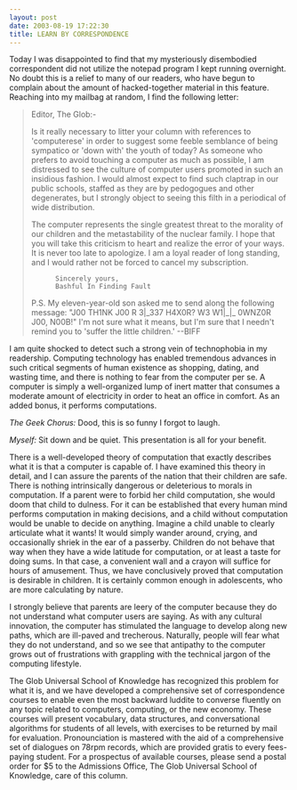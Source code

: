 ```yaml
---
layout: post
date: 2003-08-19 17:22:30
title: LEARN BY CORRESPONDENCE
---
```


Today I was disappointed to find that my mysteriously disembodied correspondent did not utilize the notepad program I kept running overnight. No doubt this is a relief to many of our readers, who have begun to complain about the amount of hacked-together material in this feature. Reaching into my mailbag at random, I find the following letter:

> Editor, The Glob:-
> 
> Is it really necessary to litter your column with references to 'computerese' in order to suggest some feeble semblance of being sympatico or 'down with' the youth of today? As someone who prefers to avoid touching a computer as much as possible, I am distressed to see the culture of computer users promoted in such an insidious fashion. I would almost expect to find such claptrap in our public schools, staffed as they are by pedogogues and other degenerates, but I strongly object to seeing this filth in a periodical of wide distribution.
> 
> The computer represents the single greatest threat to the morality of our children and the metastability of the nuclear family. I hope that you will take this criticism to heart and realize the error of your ways. It is never too late to apologize. I am a loyal reader of long standing, and I would rather not be forced to cancel my subscription.
> 
> 			Sincerely yours,
> 			Bashful In Finding Fault
> 
> P.S. My eleven-year-old son asked me to send along the following message: "J00 TH1NK J00 R 3|\_337 H4X0R? W3 W1|\_|\_ 0WNZ0R J00, N00B!" 
> I'm not sure what it means, but I'm sure that I needn't remind you to 'suffer the little children.' --BIFF

I am quite shocked to detect such a strong vein of technophobia in my readership. Computing technology has enabled tremendous advances in such critical segments of human existence as shopping, dating, and wasting time, and there is nothing to fear from the computer per se. A computer is simply a well-organized lump of inert matter that consumes a moderate amount of electricity in order to heat an office in comfort. As an added bonus, it performs computations.

_The Geek Chorus:_ Dood, this is so funny I forgot to laugh.

_Myself:_ Sit down and be quiet. This presentation is all for your benefit.

There is a well-developed theory of computation that exactly describes what it is that a computer is capable of. I have examined this theory in detail, and I can assure the parents of the nation that their children are safe. There is nothing intrinsically dangerous or deleterious to morals in computation. If a parent were to forbid her child computation, she would doom that child to dulness. For it can be established that every human mind performs computation in making decisions, and a child without computation would be unable to decide on anything. Imagine a child unable to clearly articulate what it wants! It would simply wander around, crying, and occasionally shriek in the ear of a passerby. Children do not behave that way when they have a wide latitude for computation, or at least a taste for doing sums. In that case, a convenient wall and a crayon will suffice for hours of amusement. Thus, we have conclusively proved that computation is desirable in children. It is certainly common enough in adolescents, who are more calculating by nature.

I strongly believe that parents are leery of the computer because they do not understand what computer users are saying. As with any cultural innovation, the computer has stimulated the language to develop along new paths, which are ill-paved and trecherous. Naturally, people will fear what they do not understand, and so we see that antipathy to the computer grows out of frustrations with grappling with the technical jargon of the computing lifestyle.

The Glob Universal School of Knowledge has recognized this problem for what it is, and we have developed a comprehensive set of correspondence courses to enable even the most backward luddite to converse fluently on any topic related to computers, computing, or the new economy. These courses will present vocabulary, data structures, and conversational algorithms for students of all levels, with exercises to be returned by mail for evaluation. Pronounciation is mastered with the aid of a comprehensive set of dialogues on 78rpm records, which are provided gratis to every fees-paying student. For a prospectus of available courses, please send a postal order for $5 to the Admissions Office, The Glob Universal School of Knowledge, care of this column.
